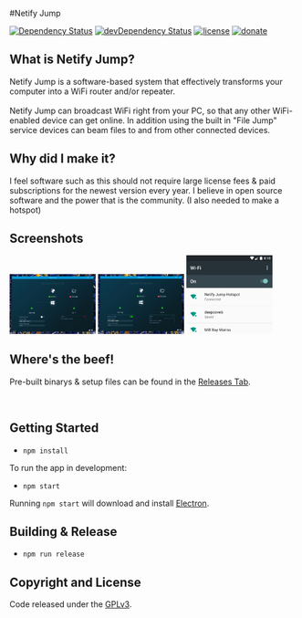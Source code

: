 #Netify Jump

[![Dependency Status](https://david-dm.org/luigiplr/netify-jump.svg)](https://david-dm.org/luigiplr/netify-jump) 
[![devDependency Status](https://david-dm.org/luigiplr/netify-jump/dev-status.svg)](https://david-dm.org/luigiplr/netify-jump#info=devDependencies) 
[![license](https://img.shields.io/badge/license-GPLv3-brightgreen.svg)](LICENSE) 
[![donate](https://img.shields.io/badge/paypal-donate-blue.svg)](https://www.paypal.me/luigipoole) 



## What is Netify Jump?

Netify Jump is a software-based system that effectively transforms your computer into a WiFi router and/or repeater. 
<br><br>
Netify Jump can broadcast WiFi right from your PC, so that any other WiFi-enabled device can get online. In addition using the built in "File Jump" service devices can beam files to and from other connected devices. 

## Why did I make it?

I feel software such as this should not require large license fees & paid subscriptions for the newest version every year. I believe in open source software and the power that is the community. (I also needed to make a hotspot)

## Screenshots

<img src="preview/UI_preview.png" alt="Dashboard" width="30%"/>
<img src="preview/UI_preview_active.png" alt="Dashboard" width="30%"/>
<img src="preview/client_android_crop.png" alt="Dashboard" width="30%" height="30%"/>

## Where's the beef!

Pre-built binarys & setup files can be found in the [Releases Tab](https://github.com/luigiplr/netify-jump/releases).

<br>

## Getting Started

- `npm install`

To run the app in development:

- `npm start`

Running `npm start` will download and install [Electron](http://electron.atom.io/).

## Building & Release

- `npm run release`

## Copyright and License

Code released under the [GPLv3](LICENSE).
